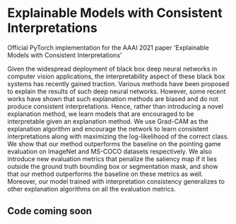 # Explainable Models with Consistent Interpretations
Official PyTorch implementation for the AAAI 2021 paper 'Explainable Models with Consistent Interpretations'

Given the widespread deployment of black box deep neural networks in computer vision applications, the interpretability aspect of these black box systems has recently gained traction. Various methods have been proposed to explain the results of such deep neural networks. However, some recent works have shown that such explanation methods are biased and do not produce consistent interpretations. Hence, rather than introducing a novel explanation method, we learn models that are encouraged to be interpretable given an explanation method. We use Grad-CAM as the explanation algorithm and encourage the network to learn consistent interpretations along with maximizing the log-likelihood of the correct class. We show that our method outperforms the baseline on the pointing game evaluation on ImageNet and MS-COCO datasets respectively. We also introduce new evaluation metrics that penalize the saliency map if it lies outside the ground truth bounding box or segmentation mask, and show that our method outperforms the baseline on these metrics as well. Moreover, our model trained with interpretation consistency generalizes to other explanation algorithms on all the evaluation metrics.

## Code coming soon
